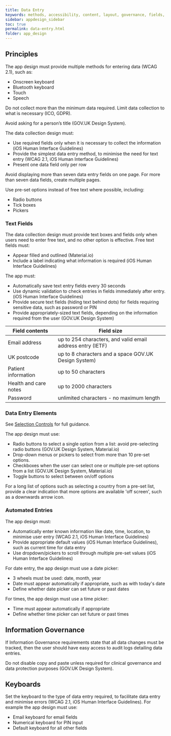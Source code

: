 ```yaml
---
title: Data Entry  
keywords: methods, accessibility, content, layout, governance, fields, touch, speech, mic, 
sidebar: appdesign_sidebar
toc: true
permalink: data-entry.html
folder: app_design 
---
```


## Principles
The app design must provide multiple methods for entering data (WCAG 2.1), such as: 

* Onscreen keyboard
* Bluetooth keyboard
* Touch
* Speech  
  
Do not collect more than the minimum data required. Limit data collection to what is necessary (ICO, GDPR).   

Avoid asking for a person’s title (GOV.UK Design System).  

The data collection design must:
* Use required fields only when it is necessary to collect the information (iOS Human Interface Guidelines)
* Provide the simplest data entry method, to minimise the need for text entry (WCAG 2.1, iOS Human Interface Guidelines) 
* Present one data field only per row

Avoid displaying more than seven data entry fields on one page. For more than seven data fields, create multiple pages.  

Use pre-set options instead of free text where possible, including:
* Radio buttons
* Tick boxes 
* Pickers

### Text Fields
The data collection design must provide text boxes and fields only when users need to enter free text, and no other option is effective. Free text fields must:
* Appear filled and outlined (Material.io)
* Include a label indicating what information is required (iOS Human Interface Guidelines)

The app must:
* Automatically save text entry fields every 30 seconds
* Use dynamic validation to check entries in fields immediately after entry. (iOS Human Interface Guidelines)
* Provide secure text fields (hiding text behind dots) for fields requiring sensitive data, such as password or PIN
* Provide appropriately-sized text fields, depending on the information required from the user (GOV.UK Design System)

|Field contents | Field size|
|------------|------------|
|Email address | up to 254 characters, and valid email address entry (IETF)|
|UK postcode | up to 8 characters and a space GOV.UK Design System)|
|Patient information | up to 50 characters |
|Health and care notes | up to 2000 characters |
|Password | unlimited characters - no maximum length |

### Data Entry Elements

See [Selection Controls](/selection-controls.html) for full guidance. 

The app design must use:
* Radio buttons to select a single option from a list: avoid pre-selecting radio buttons (GOV.UK Design System, Material.io)
* Drop-down menus or pickers to select from more than 10 pre-set options. 
* Checkboxes when the user can select one or multiple pre-set options from a list (GOV.UK Design System, Material.io)
* Toggle buttons to select between on/off options

For a long list of options such as selecting a country from a pre-set list, provide a clear indication that more options are available 'off screen', such as a downwards arrow icon.   

### Automated Entries

The app design must: 
* Automatically enter known information like date, time, location, to minimise user entry (WCAG 2.1, iOS Human Interface Guidelines)
* Provide appropriate default values (iOS Human Interface Guidelines), such as current time for data entry
* Use dropdown/pickers to scroll through multiple pre-set values (iOS Human Interface Guidelines) 

For date entry, the app design must use a date picker: 
* 3 wheels must be used: date, month, year
* Date must appear automatically if appropriate, such as with today's date
* Define whether date picker can set future or past dates

For times, the app design must use a time picker: 
* Time must appear automatically if appropriate
* Define whether time picker can set future or past times

## Information Governance
If Information Governance requirements state that all data changes must be tracked, then the user should have easy access to audit logs detailing data entries.    

Do not disable copy and paste unless required for clinical governance and data protection purposes (GOV.UK Design System). 

## Keyboards
Set the keyboard to the type of data entry required, to facilitate data entry and minimise errors (WCAG 2.1, iOS Human Interface Guidelines). For example the app design must use:
* Email keyboard for email fields
* Numerical keyboard for PIN input
* Default keyboard for all other fields
